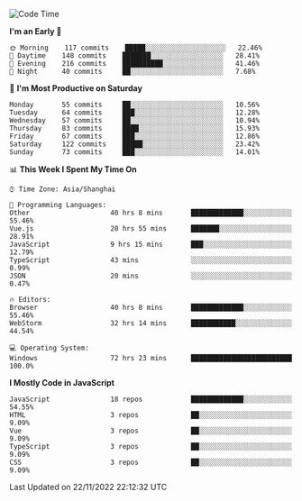 <!--START_SECTION:waka-->
![Code Time](http://img.shields.io/badge/Code%20Time-1%2C624%20hrs%2054%20mins-blue)

**I'm an Early 🐤** 

```text
🌞 Morning    117 commits    █████░░░░░░░░░░░░░░░░░░░░   22.46% 
🌆 Daytime    148 commits    ███████░░░░░░░░░░░░░░░░░░   28.41% 
🌃 Evening    216 commits    ██████████░░░░░░░░░░░░░░░   41.46% 
🌙 Night      40 commits     ██░░░░░░░░░░░░░░░░░░░░░░░   7.68%

```
📅 **I'm Most Productive on Saturday** 

```text
Monday       55 commits     ██░░░░░░░░░░░░░░░░░░░░░░░   10.56% 
Tuesday      64 commits     ███░░░░░░░░░░░░░░░░░░░░░░   12.28% 
Wednesday    57 commits     ██░░░░░░░░░░░░░░░░░░░░░░░   10.94% 
Thursday     83 commits     ████░░░░░░░░░░░░░░░░░░░░░   15.93% 
Friday       67 commits     ███░░░░░░░░░░░░░░░░░░░░░░   12.86% 
Saturday     122 commits    █████░░░░░░░░░░░░░░░░░░░░   23.42% 
Sunday       73 commits     ███░░░░░░░░░░░░░░░░░░░░░░   14.01%

```


📊 **This Week I Spent My Time On** 

```text
⌚︎ Time Zone: Asia/Shanghai

💬 Programming Languages: 
Other                    40 hrs 8 mins       █████████████░░░░░░░░░░░░   55.46% 
Vue.js                   20 hrs 55 mins      ███████░░░░░░░░░░░░░░░░░░   28.91% 
JavaScript               9 hrs 15 mins       ███░░░░░░░░░░░░░░░░░░░░░░   12.79% 
TypeScript               43 mins             ░░░░░░░░░░░░░░░░░░░░░░░░░   0.99% 
JSON                     20 mins             ░░░░░░░░░░░░░░░░░░░░░░░░░   0.47%

🔥 Editors: 
Browser                  40 hrs 8 mins       █████████████░░░░░░░░░░░░   55.46% 
WebStorm                 32 hrs 14 mins      ███████████░░░░░░░░░░░░░░   44.54%

💻 Operating System: 
Windows                  72 hrs 23 mins      █████████████████████████   100.0%

```

**I Mostly Code in JavaScript** 

```text
JavaScript               18 repos            █████████████░░░░░░░░░░░░   54.55% 
HTML                     3 repos             ██░░░░░░░░░░░░░░░░░░░░░░░   9.09% 
Vue                      3 repos             ██░░░░░░░░░░░░░░░░░░░░░░░   9.09% 
TypeScript               3 repos             ██░░░░░░░░░░░░░░░░░░░░░░░   9.09% 
CSS                      3 repos             ██░░░░░░░░░░░░░░░░░░░░░░░   9.09%

```



 Last Updated on 22/11/2022 22:12:32 UTC
<!--END_SECTION:waka-->

<!--
**likaiqiang/likaiqiang** is a ✨ _special_ ✨ repository because its `README.md` (this file) appears on your GitHub profile.

Here are some ideas to get you started:

- 🔭 I’m currently working on ...
- 🌱 I’m currently learning ...
- 👯 I’m looking to collaborate on ...
- 🤔 I’m looking for help with ...
- 💬 Ask me about ...
- 📫 How to reach me: ...
- 😄 Pronouns: ...
- ⚡ Fun fact: ...
-->
